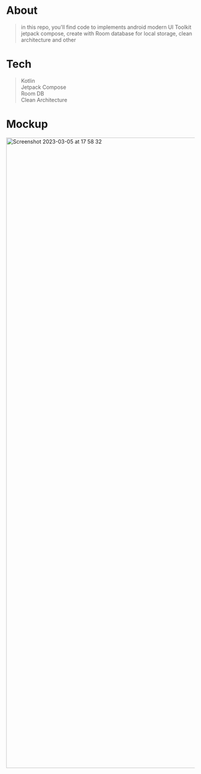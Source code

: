 # About
> in this repo, you'll find code to implements android modern UI Toolkit jetpack compose, create with Room database for local storage, clean architecture and other  

# Tech  
> Kotlin  
> Jetpack Compose  
> Room DB  
> Clean Architecture  

# Mockup  
<img width="1680" alt="Screenshot 2023-03-05 at 17 58 32" src="https://user-images.githubusercontent.com/53375007/222956392-9e54d3a5-ca4d-46ac-b303-9c93536155aa.png">
